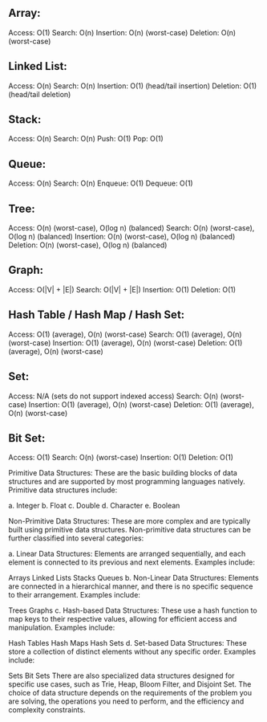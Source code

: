 ## Array:
Access: O(1)
Search: O(n)
Insertion: O(n) (worst-case)
Deletion: O(n) (worst-case)

## Linked List:
Access: O(n)
Search: O(n)
Insertion: O(1) (head/tail insertion)
Deletion: O(1) (head/tail deletion)

## Stack:
Access: O(n)
Search: O(n)
Push: O(1)
Pop: O(1)

## Queue:
Access: O(n)
Search: O(n)
Enqueue: O(1)
Dequeue: O(1)

## Tree:
Access: O(n) (worst-case), O(log n) (balanced)
Search: O(n) (worst-case), O(log n) (balanced)
Insertion: O(n) (worst-case), O(log n) (balanced)
Deletion: O(n) (worst-case), O(log n) (balanced)

## Graph:
Access: O(|V| + |E|)
Search: O(|V| + |E|)
Insertion: O(1)
Deletion: O(1)

## Hash Table / Hash Map / Hash Set:
Access: O(1) (average), O(n) (worst-case)
Search: O(1) (average), O(n) (worst-case)
Insertion: O(1) (average), O(n) (worst-case)
Deletion: O(1) (average), O(n) (worst-case)

## Set:
Access: N/A (sets do not support indexed access)
Search: O(n) (worst-case)
Insertion: O(1) (average), O(n) (worst-case)
Deletion: O(1) (average), O(n) (worst-case)

## Bit Set:
Access: O(1)
Search: O(n) (worst-case)
Insertion: O(1)
Deletion: O(1)


Primitive Data Structures: These are the basic building blocks of data structures and are supported by most programming languages natively. Primitive data structures include:

a. Integer
b. Float
c. Double
d. Character
e. Boolean

Non-Primitive Data Structures: These are more complex and are typically built using primitive data structures. Non-primitive data structures can be further classified into several categories:

a. Linear Data Structures: Elements are arranged sequentially, and each element is connected to its previous and next elements. Examples include:

Arrays
Linked Lists
Stacks
Queues
b. Non-Linear Data Structures: Elements are connected in a hierarchical manner, and there is no specific sequence to their arrangement. Examples include:

Trees
Graphs
c. Hash-based Data Structures: These use a hash function to map keys to their respective values, allowing for efficient access and manipulation. Examples include:

Hash Tables
Hash Maps
Hash Sets
d. Set-based Data Structures: These store a collection of distinct elements without any specific order. Examples include:

Sets
Bit Sets
There are also specialized data structures designed for specific use cases, such as Trie, Heap, Bloom Filter, and Disjoint Set. The choice of data structure depends on the requirements of the problem you are solving, the operations you need to perform, and the efficiency and complexity constraints.
